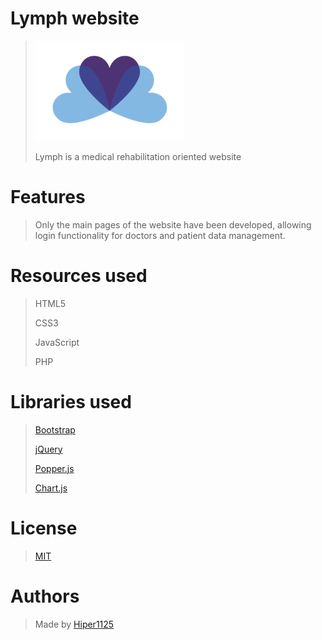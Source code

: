 # **Lymph website**
> ![Logo](https://raw.githubusercontent.com/Hiper1125/lymph/cbad7191c25e9f9dac1de3085d8ca66b38edfad5/res/images/Logo.svg)
> 
> Lymph is a medical rehabilitation oriented website

# Features
> Only the main pages of the website have been developed, allowing login functionality for doctors and patient data management.

# Resources used
> HTML5
> 
> CSS3
> 
> JavaScript 
> 
> PHP 

# Libraries used

> [Bootstrap](https://getbootstrap.com/)
> 
> [jQuery](https://jquery.com/)
> 
> [Popper.js](https://popper.js.org/)
> 
> [Chart.js](https://www.chartjs.org/)

# License
> [MIT](https://github.com/Hiper1125/lymph/blob/main/LICENSE)

# Authors
> Made by [Hiper1125](https://github.com/Hiper1125)
